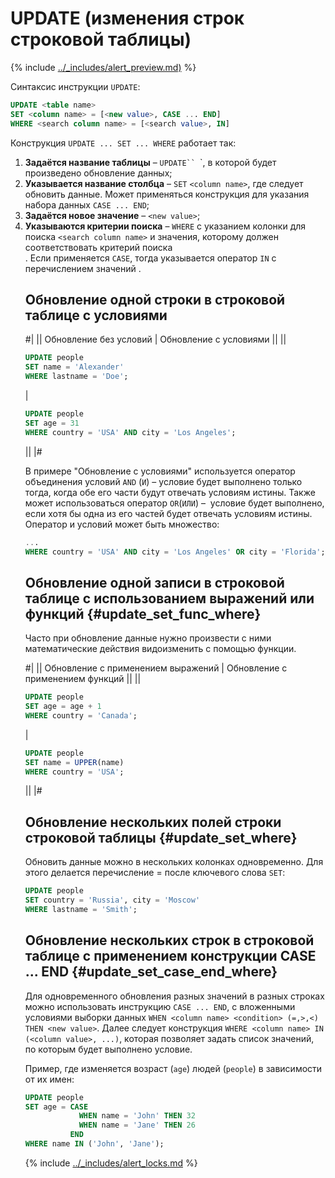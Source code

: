 # UPDATE (изменения строк строковой таблицы)

{% include [../_includes/alert_preview.md)](../_includes/alert_preview.md) %}

Синтаксис инструкции `UPDATE`:

```sql
UPDATE <table name>
SET <column name> = [<new value>, CASE ... END]
WHERE <search column name> = [<search value>, IN]
```

Конструкция `UPDATE ... SET ... WHERE` работает так:

1. **Задаётся название таблицы** – `UPDATE`` `<table name>`, в которой будет произведено обновление данных;
2. **Указывается название столбца** –  `SET` `<column name>`, где следует обновить данные. Может применяться конструкция для указания набора данных `CASE ... END`;
3. **Задаётся новое значение** – `<new value>`;
4. **Указываются критерии поиска** –  `WHERE` с указанием колонки для поиска `<search column name>` и значения, которому должен соответствовать критерий поиска <search value>. Если применяется `CASE`, тогда указывается оператор `IN` с перечислением значений <column name>.

## Обновление одной строки в строковой таблице с условиями

#|
|| Обновление без условий | Обновление с условиями ||
||

```sql
UPDATE people
SET name = 'Alexander'
WHERE lastname = 'Doe';
```

|

```sql
UPDATE people
SET age = 31
WHERE country = 'USA' AND city = 'Los Angeles';
```

||
|#

В примере "Обновление с условиями" используется оператор объединения условий `AND` (`И`) – условие будет выполнено только тогда, когда обе его части будут отвечать условиям истины. Также может использоваться оператор `OR`(`ИЛИ`) –  условие будет выполнено, если хотя бы одна из его частей будет отвечать условиям истины. Оператор и условий может быть множество:

```sql
...
WHERE country = 'USA' AND city = 'Los Angeles' OR city = 'Florida';
```

## Обновление одной записи в строковой таблице с использованием выражений или функций {#update_set_func_where}
Часто при обновление данные нужно произвести с ними математические действия видоизменить с помощью функции.

#|
|| Обновление с применением выражений | Обновление с применением функций ||
||

```sql
UPDATE people
SET age = age + 1
WHERE country = 'Canada';
```

|

```sql
UPDATE people
SET name = UPPER(name)
WHERE country = 'USA';
```

||
|#


## Обновление нескольких полей строки строковой таблицы {#update_set_where}
Обновить данные можно в нескольких колонках одновременно. Для этого делается перечисление <column name> = <column new value> после ключевого слова `SET`:
```sql
UPDATE people
SET country = 'Russia', city = 'Moscow'
WHERE lastname = 'Smith';
```

## Обновление нескольких строк в строковой таблице с применением конструкции CASE ... END {#update_set_case_end_where}
Для одновременного обновления разных значений в разных строках можно использовать инструкцию `CASE ... END`, с вложенными условиями выборки данных `WHEN <column name> <condition> (=,>,<) THEN <new value>`. Далее следует конструкция `WHERE <column name> IN (<column value>, ...)`, которая позволяет задать список значений, по которым будет выполнено условие.

Пример, где изменяется возраст (`age`) людей (`people`) в зависимости от их имен:

```sql
UPDATE people
SET age = CASE
            WHEN name = 'John' THEN 32
            WHEN name = 'Jane' THEN 26
          END
WHERE name IN ('John', 'Jane');
```

{% include [../_includes/alert_locks.md](../_includes/alert_locks.md) %}